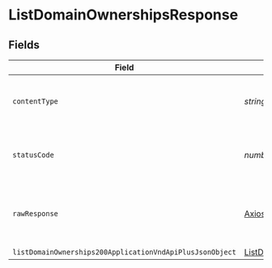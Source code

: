 # ListDomainOwnershipsResponse


## Fields

| Field                                                                                                                           | Type                                                                                                                            | Required                                                                                                                        | Description                                                                                                                     |
| ------------------------------------------------------------------------------------------------------------------------------- | ------------------------------------------------------------------------------------------------------------------------------- | ------------------------------------------------------------------------------------------------------------------------------- | ------------------------------------------------------------------------------------------------------------------------------- |
| `contentType`                                                                                                                   | *string*                                                                                                                        | :heavy_check_mark:                                                                                                              | HTTP response content type for this operation                                                                                   |
| `statusCode`                                                                                                                    | *number*                                                                                                                        | :heavy_check_mark:                                                                                                              | HTTP response status code for this operation                                                                                    |
| `rawResponse`                                                                                                                   | [AxiosResponse](https://axios-http.com/docs/res_schema)                                                                         | :heavy_minus_sign:                                                                                                              | Raw HTTP response; suitable for custom response parsing                                                                         |
| `listDomainOwnerships200ApplicationVndApiPlusJsonObject`                                                                        | [ListDomainOwnerships200ApplicationVndApiPlusJson](../../models/operations/listdomainownerships200applicationvndapiplusjson.md) | :heavy_minus_sign:                                                                                                              | OK                                                                                                                              |
